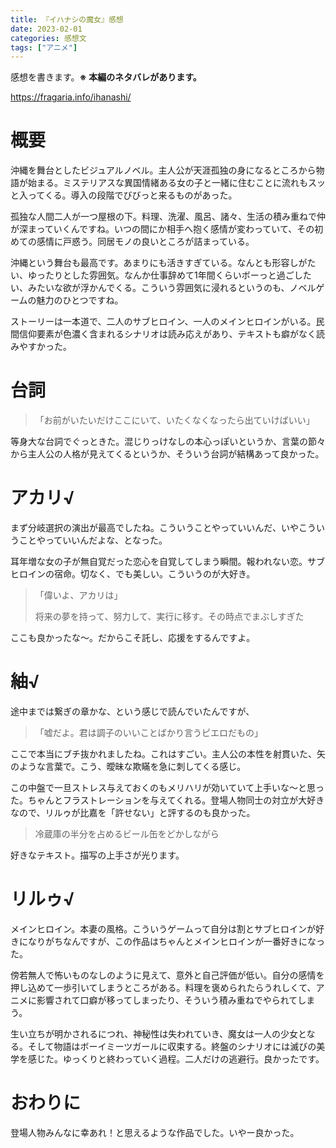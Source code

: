 ```yaml
---
title: 『イハナシの魔女』感想
date: 2023-02-01
categories: 感想文
tags: ["アニメ"]
---
```


感想を書きます。**※ 本編のネタバレがあります。**

https://fragaria.info/ihanashi/

# 概要

沖縄を舞台としたビジュアルノベル。主人公が天涯孤独の身になるところから物語が始まる。ミステリアスな異国情緒ある女の子と一緒に住むことに流れもスッと入ってくる。導入の段階でびびっと来るものがあった。

孤独な人間二人が一つ屋根の下。料理、洗濯、風呂、諸々、生活の積み重ねで仲が深まっていくんですね。いつの間にか相手へ抱く感情が変わっていて、その初めての感情に戸惑う。同居モノの良いところが詰まっている。

沖縄という舞台も最高です。あまりにも活きすぎている。なんとも形容しがたい、ゆったりとした雰囲気。なんか仕事辞めて1年間くらいボーっと過ごしたい、みたいな欲が浮かんでくる。こういう雰囲気に浸れるというのも、ノベルゲームの魅力のひとつですね。

ストーリーは一本道で、二人のサブヒロイン、一人のメインヒロインがいる。民間信仰要素が色濃く含まれるシナリオは読み応えがあり、テキストも癖がなく読みやすかった。

# 台詞

>「お前がいたいだけここにいて、いたくなくなったら出ていけばいい」

等身大な台詞でぐっときた。混じりっけなしの本心っぽいというか、言葉の節々から主人公の人格が見えてくるというか、そういう台詞が結構あって良かった。

# アカリ√

まず分岐選択の演出が最高でしたね。こういうことやっていいんだ、いやこういうことやっていいんだよな、となった。

耳年増な女の子が無自覚だった恋心を自覚してしまう瞬間。報われない恋。サブヒロインの宿命。切なく、でも美しい。こういうのが大好き。

>「偉いよ、アカリは」
> 
> 将来の夢を持って、努力して、実行に移す。その時点でまぶしすぎた

ここも良かったな～。だからこそ託し、応援をするんですよ。

# 紬√

途中までは繋ぎの章かな、という感じで読んでいたんですが、

>「嘘だよ。君は調子のいいことばかり言うピエロだもの」

ここで本当にブチ抜かれましたね。これはすごい。主人公の本性を射貫いた、矢のような言葉で。こう、曖昧な欺瞞を急に刺してくる感じ。

この中盤で一旦ストレス与えておくのもメリハリが効いていて上手いな～と思った。ちゃんとフラストレーションを与えてくれる。登場人物同士の対立が大好きなので、リルゥが比嘉を「許せない」と評するのも良かった。

> 冷蔵庫の半分を占めるビール缶をどかしながら

好きなテキスト。描写の上手さが光ります。

# リルゥ√

メインヒロイン。本妻の風格。こういうゲームって自分は割とサブヒロインが好きになりがちなんですが、この作品はちゃんとメインヒロインが一番好きになった。

傍若無人で怖いものなしのように見えて、意外と自己評価が低い。自分の感情を押し込めて一歩引いてしまうところがある。料理を褒められたらうれしくて、アニメに影響されて口癖が移ってしまったり、そういう積み重ねでやられてしまう。

生い立ちが明かされるにつれ、神秘性は失われていき、魔女は一人の少女となる。そして物語はボーイミーツガールに収束する。終盤のシナリオには滅びの美学を感じた。ゆっくりと終わっていく過程。二人だけの逃避行。良かったです。

# おわりに

登場人物みんなに幸あれ！と思えるような作品でした。いやー良かった。